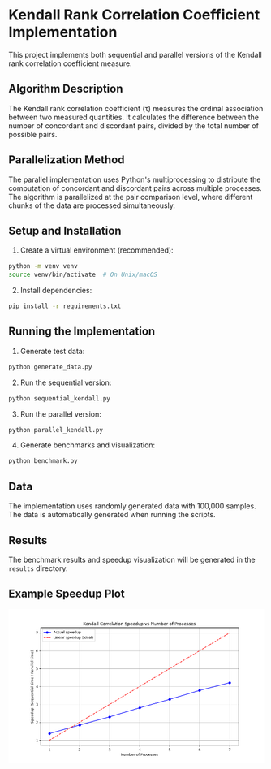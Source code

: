 # Kendall Rank Correlation Coefficient Implementation

This project implements both sequential and parallel versions of the Kendall rank correlation coefficient measure.

## Algorithm Description

The Kendall rank correlation coefficient (τ) measures the ordinal association between two measured quantities. It calculates the difference between the number of concordant and discordant pairs, divided by the total number of possible pairs.

## Parallelization Method

The parallel implementation uses Python's multiprocessing to distribute the computation of concordant and discordant pairs across multiple processes. The algorithm is parallelized at the pair comparison level, where different chunks of the data are processed simultaneously.

## Setup and Installation

1. Create a virtual environment (recommended):
```bash
python -m venv venv
source venv/bin/activate  # On Unix/macOS
```

2. Install dependencies:
```bash
pip install -r requirements.txt
```

## Running the Implementation

1. Generate test data:
```bash
python generate_data.py
```

2. Run the sequential version:
```bash
python sequential_kendall.py
```

3. Run the parallel version:
```bash
python parallel_kendall.py
```

4. Generate benchmarks and visualization:
```bash
python benchmark.py
```

## Data

The implementation uses randomly generated data with 100,000 samples. The data is automatically generated when running the scripts.

## Results

The benchmark results and speedup visualization will be generated in the `results` directory. 

## Example Speedup Plot

![Speedup Plot](speedup_plot.png)